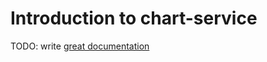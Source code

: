 # Introduction to chart-service

TODO: write [great documentation](http://jacobian.org/writing/great-documentation/what-to-write/)
